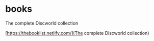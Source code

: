 # books
The complete Discworld collection 


[https://thebooklist.netlify.com/](The complete Discworld collection)
